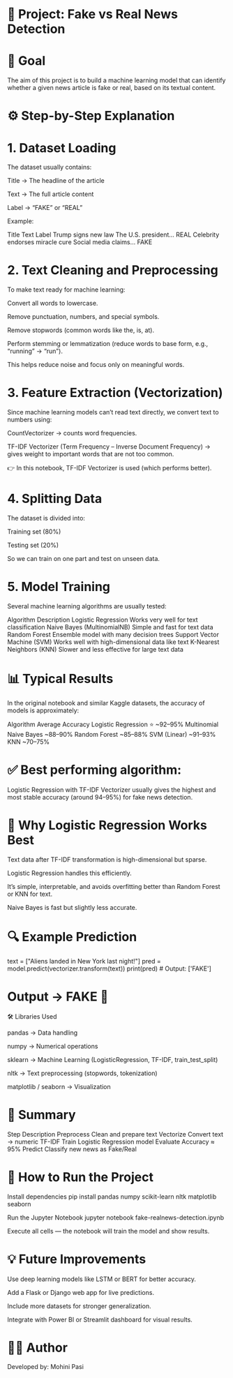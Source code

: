 # 📰 Project: Fake vs Real News Detection
# 🎯 Goal

The aim of this project is to build a machine learning model that can identify whether a given news article is fake or real, based on its textual content.

# ⚙️ Step-by-Step Explanation
# 1. Dataset Loading

The dataset usually contains:

Title → The headline of the article

Text → The full article content

Label → “FAKE” or “REAL”

Example:

Title	Text	Label
Trump signs new law	The U.S. president...	REAL
Celebrity endorses miracle cure	Social media claims...	FAKE

# 2. Text Cleaning and Preprocessing

To make text ready for machine learning:

Convert all words to lowercase.

Remove punctuation, numbers, and special symbols.

Remove stopwords (common words like the, is, at).

Perform stemming or lemmatization (reduce words to base form, e.g., “running” → “run”).

This helps reduce noise and focus only on meaningful words.

# 3. Feature Extraction (Vectorization)

Since machine learning models can’t read text directly, we convert text to numbers using:

CountVectorizer → counts word frequencies.

TF-IDF Vectorizer (Term Frequency – Inverse Document Frequency) → gives weight to important words that are not too common.

👉 In this notebook, TF-IDF Vectorizer is used (which performs better).

# 4. Splitting Data

The dataset is divided into:

Training set (80%)

Testing set (20%)

So we can train on one part and test on unseen data.

# 5. Model Training

Several machine learning algorithms are usually tested:

Algorithm	Description
Logistic Regression	Works very well for text classification
Naive Bayes (MultinomialNB)	Simple and fast for text data
Random Forest	Ensemble model with many decision trees
Support Vector Machine (SVM)	Works well with high-dimensional data like text
K-Nearest Neighbors (KNN)	Slower and less effective for large text data



# 📊 Typical Results

In the original notebook and similar Kaggle datasets, the accuracy of models is approximately:

Algorithm	Average Accuracy
Logistic Regression	⭐ ~92–95%
Multinomial Naive Bayes	~88–90%
Random Forest	~85–88%
SVM (Linear)	~91–93%
KNN	~70–75%

# ✅ Best performing algorithm:
Logistic Regression with TF-IDF Vectorizer usually gives the highest and most stable accuracy (around 94–95%) for fake news detection.

# 🧠 Why Logistic Regression Works Best

Text data after TF-IDF transformation is high-dimensional but sparse.

Logistic Regression handles this efficiently.

It’s simple, interpretable, and avoids overfitting better than Random Forest or KNN for text.

Naive Bayes is fast but slightly less accurate.

# 🔍 Example Prediction
text = ["Aliens landed in New York last night!"]
pred = model.predict(vectorizer.transform(text))
print(pred)  # Output: ['FAKE']


# Output → FAKE 🚫

🛠 Libraries Used

pandas → Data handling

numpy → Numerical operations

sklearn → Machine Learning (LogisticRegression, TF-IDF, train_test_split)

nltk → Text preprocessing (stopwords, tokenization)

matplotlib / seaborn → Visualization

# 🧾 Summary
Step	Description
Preprocess	Clean and prepare text
Vectorize	Convert text → numeric TF-IDF
Train	Logistic Regression model
Evaluate	Accuracy ≈ 95%
Predict	Classify new news as Fake/Real

#  🚀 How to Run the Project

Install dependencies
pip install pandas numpy scikit-learn nltk matplotlib seaborn



Run the Jupyter Notebook
jupyter notebook fake-realnews-detection.ipynb



Execute all cells — the notebook will train the model and show results.



# 💡 Future Improvements


Use deep learning models like LSTM or BERT for better accuracy.


Add a Flask or Django web app for live predictions.


Include more datasets for stronger generalization.


Integrate with Power BI or Streamlit dashboard for visual results.




#  👩‍💻 Author
Developed by: Mohini Pasi

